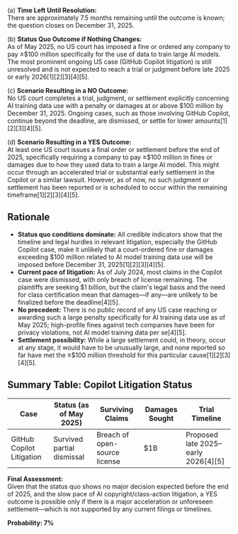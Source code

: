 (a) **Time Left Until Resolution:**  
There are approximately 7.5 months remaining until the outcome is known; the question closes on December 31, 2025.

(b) **Status Quo Outcome if Nothing Changes:**  
As of May 2025, no US court has imposed a fine or ordered any company to pay ≥$100 million specifically for the use of data to train large AI models. The most prominent ongoing US case (GitHub Copilot litigation) is still unresolved and is not expected to reach a trial or judgment before late 2025 or early 2026[1][2][3][4][5].

(c) **Scenario Resulting in a NO Outcome:**  
No US court completes a trial, judgment, or settlement explicitly concerning AI training data use with a penalty or damages at or above $100 million by December 31, 2025. Ongoing cases, such as those involving GitHub Copilot, continue beyond the deadline, are dismissed, or settle for lower amounts[1][2][3][4][5].

(d) **Scenario Resulting in a YES Outcome:**  
At least one US court issues a final order or settlement before the end of 2025, specifically requiring a company to pay ≥$100 million in fines or damages due to how they used data to train a large AI model. This might occur through an accelerated trial or substantial early settlement in the Copilot or a similar lawsuit. However, as of now, no such judgment or settlement has been reported or is scheduled to occur within the remaining timeframe[1][2][3][4][5].

## Rationale

- **Status quo conditions dominate:** All credible indicators show that the timeline and legal hurdles in relevant litigation, especially the GitHub Copilot case, make it unlikely that a court-ordered fine or damages exceeding $100 million related to AI model training data use will be imposed before December 31, 2025[1][2][3][4][5].
- **Current pace of litigation:** As of July 2024, most claims in the Copilot case were dismissed, with only breach of license remaining. The plaintiffs are seeking $1 billion, but the claim's legal basis and the need for class certification mean that damages—if any—are unlikely to be finalized before the deadline[4][5].
- **No precedent:** There is no public record of any US case reaching or awarding such a large penalty specifically for AI training data use as of May 2025; high-profile fines against tech companies have been for privacy violations, not AI model training data per se[4][5].
- **Settlement possibility:** While a large settlement could, in theory, occur at any stage, it would have to be unusually large, and none reported so far have met the ≥$100 million threshold for this particular cause[1][2][3][4][5].

## Summary Table: Copilot Litigation Status

| Case                       | Status (as of May 2025)           | Surviving Claims                | Damages Sought | Trial Timeline             |
|----------------------------|------------------------------------|----------------------------------|----------------|----------------------------|
| GitHub Copilot Litigation  | Survived partial dismissal         | Breach of open-source license    | $1B            | Proposed late 2025–early 2026[4][5] |

**Final Assessment:**  
Given that the status quo shows no major decision expected before the end of 2025, and the slow pace of AI copyright/class-action litigation, a YES outcome is possible only if there is a major acceleration or unforeseen settlement—which is not supported by any current filings or timelines.

**Probability: 7%**